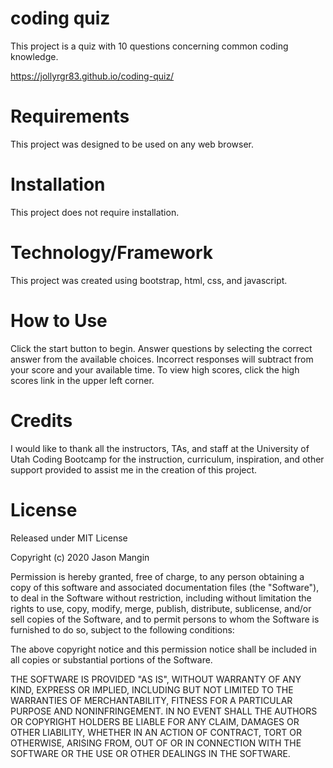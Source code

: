 # coding quiz

This project is a quiz with 10 questions concerning common coding knowledge.

<https://jollyrgr83.github.io/coding-quiz/>

# Requirements
This project was designed to be used on any web browser.

# Installation
This project does not require installation.

# Technology/Framework
This project was created using bootstrap, html, css, and javascript.

# How to Use
Click the start button to begin.  Answer questions by selecting the correct answer from the available choices.  Incorrect responses will subtract from your score and your available time.  To view high scores, click the high scores link in the upper left corner.

# Credits
I would like to thank all the instructors, TAs, and staff at the University of Utah Coding Bootcamp for the instruction, curriculum, inspiration, and other support provided to assist me in the creation of this project.

# License
Released under MIT License

Copyright (c) 2020 Jason Mangin

Permission is hereby granted, free of charge, to any person obtaining a copy of this software and associated documentation files (the "Software"), to deal in the Software without restriction, including without limitation the rights to use, copy, modify, merge, publish, distribute, sublicense, and/or sell copies of the Software, and to permit persons to whom the Software is furnished to do so, subject to the following conditions:

The above copyright notice and this permission notice shall be included in all copies or substantial portions of the Software.

THE SOFTWARE IS PROVIDED "AS IS", WITHOUT WARRANTY OF ANY KIND, EXPRESS OR IMPLIED, INCLUDING BUT NOT LIMITED TO THE WARRANTIES OF MERCHANTABILITY, FITNESS FOR A PARTICULAR PURPOSE AND NONINFRINGEMENT. IN NO EVENT SHALL THE AUTHORS OR COPYRIGHT HOLDERS BE LIABLE FOR ANY CLAIM, DAMAGES OR OTHER LIABILITY, WHETHER IN AN ACTION OF CONTRACT, TORT OR OTHERWISE, ARISING FROM, OUT OF OR IN CONNECTION WITH THE SOFTWARE OR THE USE OR OTHER DEALINGS IN THE SOFTWARE.